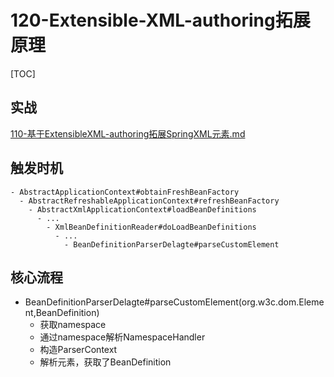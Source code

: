 # 120-Extensible-XML-authoring拓展原理

[TOC]

## 实战

 [110-基于ExtensibleXML-authoring拓展SpringXML元素.md](110-基于ExtensibleXML-authoring拓展SpringXML元素.md) 

## 触发时机

```
- AbstractApplicationContext#obtainFreshBeanFactory
  - AbstractRefreshableApplicationContext#refreshBeanFactory
    - AbstractXmlApplicationContext#loadBeanDefinitions
      - ...
        - XmlBeanDefinitionReader#doLoadBeanDefinitions
          - ...
            - BeanDefinitionParserDelagte#parseCustomElement
```

## 核心流程

- BeanDefinitionParserDelagte#parseCustomElement(org.w3c.dom.Element,BeanDefinition)
  - 获取namespace
  - 通过namespace解析NamespaceHandler
  - 构造ParserContext
  - 解析元素，获取了BeanDefinition

